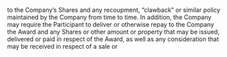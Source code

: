 to the Company’s Shares and any recoupment, “clawback” or similar policy maintained by the Company
from time to time.  In addition, the Company may require the Participant to deliver or otherwise repay to
the  Company  the  Award  and  any  Shares  or  other  amount  or  property  that  may  be  issued,  delivered  or
paid in respect of the Award, as well as any consideration that may be received in respect of a sale or